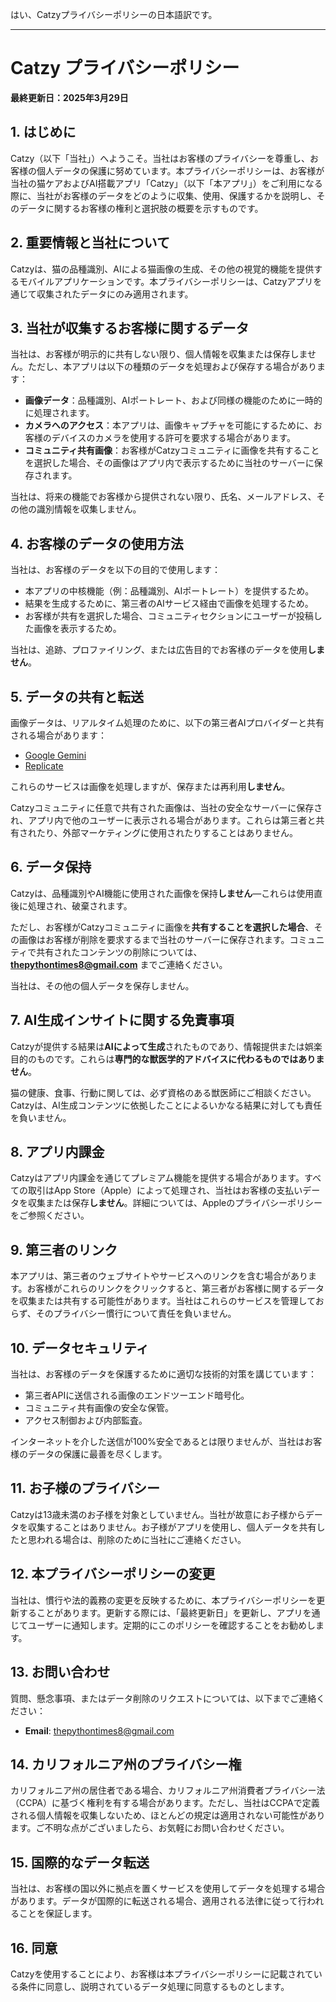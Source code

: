 はい、Catzyプライバシーポリシーの日本語訳です。

---

# Catzy プライバシーポリシー

**最終更新日：2025年3月29日**

## 1. はじめに

Catzy（以下「当社」）へようこそ。当社はお客様のプライバシーを尊重し、お客様の個人データの保護に努めています。本プライバシーポリシーは、お客様が当社の猫ケアおよびAI搭載アプリ「Catzy」（以下「本アプリ」）をご利用になる際に、当社がお客様のデータをどのように収集、使用、保護するかを説明し、そのデータに関するお客様の権利と選択肢の概要を示すものです。

## 2. 重要情報と当社について

Catzyは、猫の品種識別、AIによる猫画像の生成、その他の視覚的機能を提供するモバイルアプリケーションです。本プライバシーポリシーは、Catzyアプリを通じて収集されたデータにのみ適用されます。

## 3. 当社が収集するお客様に関するデータ

当社は、お客様が明示的に共有しない限り、個人情報を収集または保存しません。ただし、本アプリは以下の種類のデータを処理および保存する場合があります：

-   **画像データ**：品種識別、AIポートレート、および同様の機能のために一時的に処理されます。
-   **カメラへのアクセス**：本アプリは、画像キャプチャを可能にするために、お客様のデバイスのカメラを使用する許可を要求する場合があります。
-   **コミュニティ共有画像**：お客様がCatzyコミュニティに画像を共有することを選択した場合、その画像はアプリ内で表示するために当社のサーバーに保存されます。

当社は、将来の機能でお客様から提供されない限り、氏名、メールアドレス、その他の識別情報を収集しません。

## 4. お客様のデータの使用方法

当社は、お客様のデータを以下の目的で使用します：

-   本アプリの中核機能（例：品種識別、AIポートレート）を提供するため。
-   結果を生成するために、第三者のAIサービス経由で画像を処理するため。
-   お客様が共有を選択した場合、コミュニティセクションにユーザーが投稿した画像を表示するため。

当社は、追跡、プロファイリング、または広告目的でお客様のデータを使用**しません**。

## 5. データの共有と転送

画像データは、リアルタイム処理のために、以下の第三者AIプロバイダーと共有される場合があります：

-   [Google Gemini](https://www.gemini.com/legal/privacy-policy)
-   [Replicate](https://replicate.com/privacy)

これらのサービスは画像を処理しますが、保存または再利用**しません**。

Catzyコミュニティに任意で共有された画像は、当社の安全なサーバーに保存され、アプリ内で他のユーザーに表示される場合があります。これらは第三者と共有されたり、外部マーケティングに使用されたりすることはありません。

## 6. データ保持

Catzyは、品種識別やAI機能に使用された画像を保持**しません**—これらは使用直後に処理され、破棄されます。

ただし、お客様がCatzyコミュニティに画像を**共有することを選択した場合**、その画像はお客様が削除を要求するまで当社のサーバーに保存されます。コミュニティで共有されたコンテンツの削除については、**thepythontimes8@gmail.com** までご連絡ください。

当社は、その他の個人データを保存しません。

## 7. AI生成インサイトに関する免責事項

Catzyが提供する結果は**AIによって生成**されたものであり、情報提供または娯楽目的のものです。これらは**専門的な獣医学的アドバイスに代わるものではありません**。

猫の健康、食事、行動に関しては、必ず資格のある獣医師にご相談ください。Catzyは、AI生成コンテンツに依拠したことによるいかなる結果に対しても責任を負いません。

## 8. アプリ内課金

Catzyはアプリ内課金を通じてプレミアム機能を提供する場合があります。すべての取引はApp Store（Apple）によって処理され、当社はお客様の支払いデータを収集または保存**しません**。詳細については、Appleのプライバシーポリシーをご参照ください。

## 9. 第三者のリンク

本アプリは、第三者のウェブサイトやサービスへのリンクを含む場合があります。お客様がこれらのリンクをクリックすると、第三者がお客様に関するデータを収集または共有する可能性があります。当社はこれらのサービスを管理しておらず、そのプライバシー慣行について責任を負いません。

## 10. データセキュリティ

当社は、お客様のデータを保護するために適切な技術的対策を講じています：

-   第三者APIに送信される画像のエンドツーエンド暗号化。
-   コミュニティ共有画像の安全な保管。
-   アクセス制御および内部監査。

インターネットを介した送信が100%安全であるとは限りませんが、当社はお客様のデータの保護に最善を尽くします。

## 11. お子様のプライバシー

Catzyは13歳未満のお子様を対象としていません。当社が故意にお子様からデータを収集することはありません。お子様がアプリを使用し、個人データを共有したと思われる場合は、削除のために当社にご連絡ください。

## 12. 本プライバシーポリシーの変更

当社は、慣行や法的義務の変更を反映するために、本プライバシーポリシーを更新することがあります。更新する際には、「最終更新日」を更新し、アプリを通じてユーザーに通知します。定期的にこのポリシーを確認することをお勧めします。

## 13. お問い合わせ

質問、懸念事項、またはデータ削除のリクエストについては、以下までご連絡ください：

-   **Email**: thepythontimes8@gmail.com

## 14. カリフォルニア州のプライバシー権

カリフォルニア州の居住者である場合、カリフォルニア州消費者プライバシー法（CCPA）に基づく権利を有する場合があります。ただし、当社はCCPAで定義される個人情報を収集しないため、ほとんどの規定は適用されない可能性があります。ご不明な点がございましたら、お気軽にお問い合わせください。

## 15. 国際的なデータ転送

当社は、お客様の国以外に拠点を置くサービスを使用してデータを処理する場合があります。データが国際的に転送される場合、適用される法律に従って行われることを保証します。

## 16. 同意

Catzyを使用することにより、お客様は本プライバシーポリシーに記載されている条件に同意し、説明されているデータ処理に同意するものとします。
